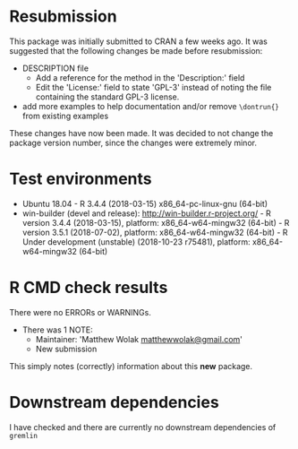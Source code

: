 # Resubmission
This package was initially submitted to CRAN a few weeks ago. It was suggested that the following changes be made before resubmission:

  - DESCRIPTION file
    - Add a reference for the method in the 'Description:' field
    - Edit the 'License:' field to state 'GPL-3' instead of noting the file containing the standard GPL-3 license.
  - add more examples to help documentation and/or remove `\dontrun{}` from existing examples

These changes have now been made. It was decided to not change the package version number, since the changes were extremely minor.


# Test environments
  -  Ubuntu 18.04
    - R 3.4.4 (2018-03-15) x86_64-pc-linux-gnu (64-bit)
  -  win-builder (devel and release): http://win-builder.r-project.org/
    - R version 3.4.4 (2018-03-15), platform: x86_64-w64-mingw32 (64-bit) 
    - R version 3.5.1 (2018-07-02), platform: x86_64-w64-mingw32 (64-bit)
    - R Under development (unstable) (2018-10-23 r75481), platform: x86_64-w64-mingw32 (64-bit)


# R CMD check results
There were no ERRORs or WARNINGs.

  - There was 1 NOTE:
    - Maintainer: 'Matthew Wolak <matthewwolak@gmail.com>'
    - New submission

This simply notes (correctly) information about this **new** package.

# Downstream dependencies
I have checked and there are currently no downstream dependencies of `gremlin`
